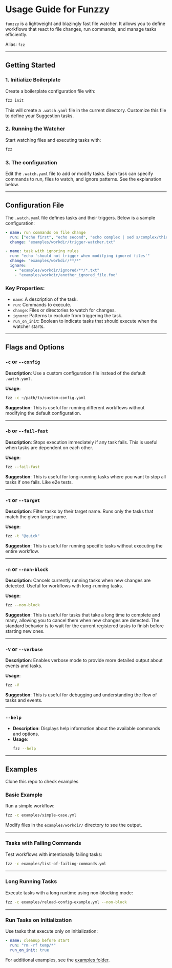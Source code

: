 # Usage Guide for Funzzy

`funzzy` is a lightweight and blazingly fast file watcher. It allows you to define workflows that react to file changes, run commands, and manage tasks efficiently.

Alias: `fzz`

---

## Getting Started

### 1. Initialize Boilerplate
Create a boilerplate configuration file with:
```bash
fzz init
```
This will create a `.watch.yaml` file in the current directory. Customize this file to define your Suggestion tasks.

### 2. Running the Watcher
Start watching files and executing tasks with:
```bash
fzz
```

### 3. The configuration
Edit the `.watch.yaml` file to add or modify tasks. Each task can specify commands to run, files to watch, and ignore patterns. See the explanation below.

---

## Configuration File

The `.watch.yaml` file defines tasks and their triggers. Below is a sample configuration:

```yaml
- name: run commands on file change
  run: ["echo first", "echo second", "echo complex | sed s/complex/third/g"]
  change: "examples/workdir/trigger-watcher.txt"

- name: task with ignoring rules
  run: "echo 'should not trigger when modifying ignored files'"
  change: "examples/workdir/**/*"
  ignore:
    - "examples/workdir/ignored/**/*.txt"
    - "examples/workdir/another_ignored_file.foo"
```

### Key Properties:
- `name`: A description of the task.
- `run`: Commands to execute.
- `change`: Files or directories to watch for changes.
- `ignore`: Patterns to exclude from triggering the task.
- `run_on_init`: Boolean to indicate tasks that should execute when the watcher starts.

---

## Flags and Options

### `-c` or `--config`
**Description**: Use a custom configuration file instead of the default `.watch.yaml`.

**Usage**:
```bash
fzz -c ~/path/to/custom-config.yaml
```

**Suggestion**: This is useful for running different workflows without modifying the default configuration.

---

### `-b` or `--fail-fast`
**Description**: Stops execution immediately if any task fails. This is useful when tasks are dependent on each other.

**Usage**:
```bash
fzz --fail-fast
```
**Suggestion**: This is useful for long-running tasks where you want to stop all tasks if one fails. Like e2e tests.

---

### `-t` or `--target`

**Description**: Filter tasks by their target name. Runs only the tasks that match the given target name.

**Usage**:
```bash
fzz -t "@quick"
```

**Suggestion**: This is useful for running specific tasks without executing the entire workflow.

---

### `-n` or `--non-block`
**Description**: Cancels currently running tasks when new changes are detected. Useful for workflows with long-running tasks.

**Usage**:
```bash
fzz --non-block
```
**Suggestion**: This is useful for tasks that take a long time to complete and many, allowing you to cancel them when new changes are detected.
The standard behavior is to wait for the current registered tasks to finish before starting new ones.

---

### `-V` or `--verbose`
**Description**: Enables verbose mode to provide more detailed output about events and tasks.

**Usage**:
```bash
fzz -V
```

**Suggestion**: This is useful for debugging and understanding the flow of tasks and events.

---

### `--help`
- **Description**: Displays help information about the available commands and options.
- **Usage**:
  ```bash
  fzz --help
  ```

---

## Examples

Clone this repo to check examples

### Basic Example
Run a simple workflow:
```bash
fzz -c examples/simple-case.yml
```
Modify files in the `examples/workdir/` directory to see the output.

---

### Tasks with Failing Commands
Test workflows with intentionally failing tasks:
```bash
fzz -c examples/list-of-failing-commands.yml
```

---

### Long Running Tasks
Execute tasks with a long runtime using non-blocking mode:
```bash
fzz -c examples/reload-config-example.yml --non-block
```

---

### Run Tasks on Initialization
Use tasks that execute only on initialization:
```yaml
- name: cleanup before start
  run: "rm -rf temp/*"
  run_on_init: true
```

For additional examples, see the [examples folder](https://github.com/cristianoliveira/funzzy/tree/master/examples).
